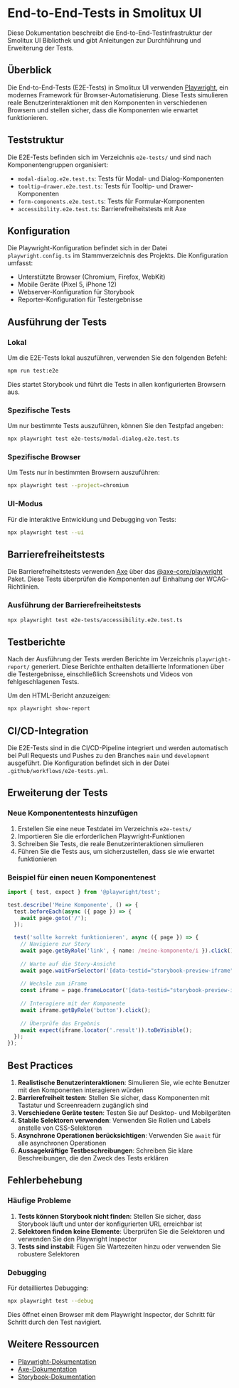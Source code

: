 # End-to-End-Tests in Smolitux UI

Diese Dokumentation beschreibt die End-to-End-Testinfrastruktur der Smolitux UI Bibliothek und gibt Anleitungen zur Durchführung und Erweiterung der Tests.

## Überblick

Die End-to-End-Tests (E2E-Tests) in Smolitux UI verwenden [Playwright](https://playwright.dev/), ein modernes Framework für Browser-Automatisierung. Diese Tests simulieren reale Benutzerinteraktionen mit den Komponenten in verschiedenen Browsern und stellen sicher, dass die Komponenten wie erwartet funktionieren.

## Teststruktur

Die E2E-Tests befinden sich im Verzeichnis `e2e-tests/` und sind nach Komponentengruppen organisiert:

- `modal-dialog.e2e.test.ts`: Tests für Modal- und Dialog-Komponenten
- `tooltip-drawer.e2e.test.ts`: Tests für Tooltip- und Drawer-Komponenten
- `form-components.e2e.test.ts`: Tests für Formular-Komponenten
- `accessibility.e2e.test.ts`: Barrierefreiheitstests mit Axe

## Konfiguration

Die Playwright-Konfiguration befindet sich in der Datei `playwright.config.ts` im Stammverzeichnis des Projekts. Die Konfiguration umfasst:

- Unterstützte Browser (Chromium, Firefox, WebKit)
- Mobile Geräte (Pixel 5, iPhone 12)
- Webserver-Konfiguration für Storybook
- Reporter-Konfiguration für Testergebnisse

## Ausführung der Tests

### Lokal

Um die E2E-Tests lokal auszuführen, verwenden Sie den folgenden Befehl:

```bash
npm run test:e2e
```

Dies startet Storybook und führt die Tests in allen konfigurierten Browsern aus.

### Spezifische Tests

Um nur bestimmte Tests auszuführen, können Sie den Testpfad angeben:

```bash
npx playwright test e2e-tests/modal-dialog.e2e.test.ts
```

### Spezifische Browser

Um Tests nur in bestimmten Browsern auszuführen:

```bash
npx playwright test --project=chromium
```

### UI-Modus

Für die interaktive Entwicklung und Debugging von Tests:

```bash
npx playwright test --ui
```

## Barrierefreiheitstests

Die Barrierefreiheitstests verwenden [Axe](https://www.deque.com/axe/) über das [@axe-core/playwright](https://github.com/dequelabs/axe-core-npm/tree/develop/packages/playwright) Paket. Diese Tests überprüfen die Komponenten auf Einhaltung der WCAG-Richtlinien.

### Ausführung der Barrierefreiheitstests

```bash
npx playwright test e2e-tests/accessibility.e2e.test.ts
```

## Testberichte

Nach der Ausführung der Tests werden Berichte im Verzeichnis `playwright-report/` generiert. Diese Berichte enthalten detaillierte Informationen über die Testergebnisse, einschließlich Screenshots und Videos von fehlgeschlagenen Tests.

Um den HTML-Bericht anzuzeigen:

```bash
npx playwright show-report
```

## CI/CD-Integration

Die E2E-Tests sind in die CI/CD-Pipeline integriert und werden automatisch bei Pull Requests und Pushes zu den Branches `main` und `development` ausgeführt. Die Konfiguration befindet sich in der Datei `.github/workflows/e2e-tests.yml`.

## Erweiterung der Tests

### Neue Komponententests hinzufügen

1. Erstellen Sie eine neue Testdatei im Verzeichnis `e2e-tests/`
2. Importieren Sie die erforderlichen Playwright-Funktionen
3. Schreiben Sie Tests, die reale Benutzerinteraktionen simulieren
4. Führen Sie die Tests aus, um sicherzustellen, dass sie wie erwartet funktionieren

### Beispiel für einen neuen Komponentenest

```typescript
import { test, expect } from '@playwright/test';

test.describe('Meine Komponente', () => {
  test.beforeEach(async ({ page }) => {
    await page.goto('/');
  });

  test('sollte korrekt funktionieren', async ({ page }) => {
    // Navigiere zur Story
    await page.getByRole('link', { name: /meine-komponente/i }).click();
    
    // Warte auf die Story-Ansicht
    await page.waitForSelector('[data-testid="storybook-preview-iframe"]');
    
    // Wechsle zum iFrame
    const iframe = page.frameLocator('[data-testid="storybook-preview-iframe"]');
    
    // Interagiere mit der Komponente
    await iframe.getByRole('button').click();
    
    // Überprüfe das Ergebnis
    await expect(iframe.locator('.result')).toBeVisible();
  });
});
```

## Best Practices

1. **Realistische Benutzerinteraktionen**: Simulieren Sie, wie echte Benutzer mit den Komponenten interagieren würden
2. **Barrierefreiheit testen**: Stellen Sie sicher, dass Komponenten mit Tastatur und Screenreadern zugänglich sind
3. **Verschiedene Geräte testen**: Testen Sie auf Desktop- und Mobilgeräten
4. **Stabile Selektoren verwenden**: Verwenden Sie Rollen und Labels anstelle von CSS-Selektoren
5. **Asynchrone Operationen berücksichtigen**: Verwenden Sie `await` für alle asynchronen Operationen
6. **Aussagekräftige Testbeschreibungen**: Schreiben Sie klare Beschreibungen, die den Zweck des Tests erklären

## Fehlerbehebung

### Häufige Probleme

1. **Tests können Storybook nicht finden**: Stellen Sie sicher, dass Storybook läuft und unter der konfigurierten URL erreichbar ist
2. **Selektoren finden keine Elemente**: Überprüfen Sie die Selektoren und verwenden Sie den Playwright Inspector
3. **Tests sind instabil**: Fügen Sie Wartezeiten hinzu oder verwenden Sie robustere Selektoren

### Debugging

Für detailliertes Debugging:

```bash
npx playwright test --debug
```

Dies öffnet einen Browser mit dem Playwright Inspector, der Schritt für Schritt durch den Test navigiert.

## Weitere Ressourcen

- [Playwright-Dokumentation](https://playwright.dev/docs/intro)
- [Axe-Dokumentation](https://github.com/dequelabs/axe-core-npm/tree/develop/packages/playwright)
- [Storybook-Dokumentation](https://storybook.js.org/docs/react/get-started/introduction)